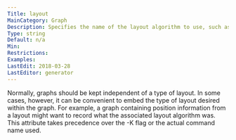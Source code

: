 ```yaml
---
Title: layout
MainCategory: Graph
Description: Specifies the name of the layout algorithm to use, such as 'dot' or 'neato'.
Type: string
Default: n/a
Min: 
Restrictions: 
Examples: 
LastEdit: 2018-03-28
LastEditor: generator
---
```


Normally, graphs should be kept independent of a type of layout. In some cases, however, it can be convenient to embed the type of layout desired within the graph. For example, a graph containing position information from a layout might want to record what the associated layout algorithm was. This attribute takes precedence over the -K flag or the actual command name used.
